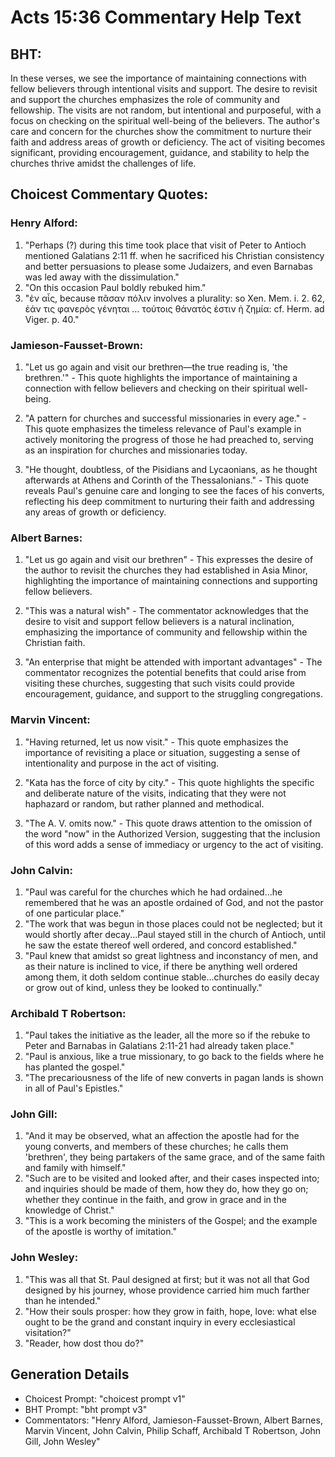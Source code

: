 # Acts 15:36 Commentary Help Text

## BHT:
In these verses, we see the importance of maintaining connections with fellow believers through intentional visits and support. The desire to revisit and support the churches emphasizes the role of community and fellowship. The visits are not random, but intentional and purposeful, with a focus on checking on the spiritual well-being of the believers. The author's care and concern for the churches show the commitment to nurture their faith and address areas of growth or deficiency. The act of visiting becomes significant, providing encouragement, guidance, and stability to help the churches thrive amidst the challenges of life.

## Choicest Commentary Quotes:
### Henry Alford:
1. "Perhaps (?) during this time took place that visit of Peter to Antioch mentioned Galatians 2:11 ff. when he sacrificed his Christian consistency and better persuasions to please some Judaizers, and even Barnabas was led away with the dissimulation."
2. "On this occasion Paul boldly rebuked him."
3. "ἐν αἷς, because πᾶσαν πόλιν involves a plurality: so Xen. Mem. i. 2. 62, ἐάν τις φανερὸς γένηται … τούτοις θάνατός ἐστιν ἡ ζημία: cf. Herm. ad Viger. p. 40."

### Jamieson-Fausset-Brown:
1. "Let us go again and visit our brethren—the true reading is, 'the brethren.'" - This quote highlights the importance of maintaining a connection with fellow believers and checking on their spiritual well-being.

2. "A pattern for churches and successful missionaries in every age." - This quote emphasizes the timeless relevance of Paul's example in actively monitoring the progress of those he had preached to, serving as an inspiration for churches and missionaries today.

3. "He thought, doubtless, of the Pisidians and Lycaonians, as he thought afterwards at Athens and Corinth of the Thessalonians." - This quote reveals Paul's genuine care and longing to see the faces of his converts, reflecting his deep commitment to nurturing their faith and addressing any areas of growth or deficiency.

### Albert Barnes:
1. "Let us go again and visit our brethren" - This expresses the desire of the author to revisit the churches they had established in Asia Minor, highlighting the importance of maintaining connections and supporting fellow believers.

2. "This was a natural wish" - The commentator acknowledges that the desire to visit and support fellow believers is a natural inclination, emphasizing the importance of community and fellowship within the Christian faith.

3. "An enterprise that might be attended with important advantages" - The commentator recognizes the potential benefits that could arise from visiting these churches, suggesting that such visits could provide encouragement, guidance, and support to the struggling congregations.

### Marvin Vincent:
1. "Having returned, let us now visit." - This quote emphasizes the importance of revisiting a place or situation, suggesting a sense of intentionality and purpose in the act of visiting.

2. "Kata has the force of city by city." - This quote highlights the specific and deliberate nature of the visits, indicating that they were not haphazard or random, but rather planned and methodical.

3. "The A. V. omits now." - This quote draws attention to the omission of the word "now" in the Authorized Version, suggesting that the inclusion of this word adds a sense of immediacy or urgency to the act of visiting.

### John Calvin:
1. "Paul was careful for the churches which he had ordained...he remembered that he was an apostle ordained of God, and not the pastor of one particular place."
2. "The work that was begun in those places could not be neglected; but it would shortly after decay...Paul stayed still in the church of Antioch, until he saw the estate thereof well ordered, and concord established."
3. "Paul knew that amidst so great lightness and inconstancy of men, and as their nature is inclined to vice, if there be anything well ordered among them, it doth seldom continue stable...churches do easily decay or grow out of kind, unless they be looked to continually."

### Archibald T Robertson:
1. "Paul takes the initiative as the leader, all the more so if the rebuke to Peter and Barnabas in Galatians 2:11-21 had already taken place."
2. "Paul is anxious, like a true missionary, to go back to the fields where he has planted the gospel."
3. "The precariousness of the life of new converts in pagan lands is shown in all of Paul's Epistles."

### John Gill:
1. "And it may be observed, what an affection the apostle had for the young converts, and members of these churches; he calls them 'brethren', they being partakers of the same grace, and of the same faith and family with himself."
2. "Such are to be visited and looked after, and their cases inspected into; and inquiries should be made of them, how they do, how they go on; whether they continue in the faith, and grow in grace and in the knowledge of Christ."
3. "This is a work becoming the ministers of the Gospel; and the example of the apostle is worthy of imitation."

### John Wesley:
1. "This was all that St. Paul designed at first; but it was not all that God designed by his journey, whose providence carried him much farther than he intended."
2. "How their souls prosper: how they grow in faith, hope, love: what else ought to be the grand and constant inquiry in every ecclesiastical visitation?"
3. "Reader, how dost thou do?"


## Generation Details
- Choicest Prompt: "choicest prompt v1"
- BHT Prompt: "bht prompt v3"
- Commentators: "Henry Alford, Jamieson-Fausset-Brown, Albert Barnes, Marvin Vincent, John Calvin, Philip Schaff, Archibald T Robertson, John Gill, John Wesley"

